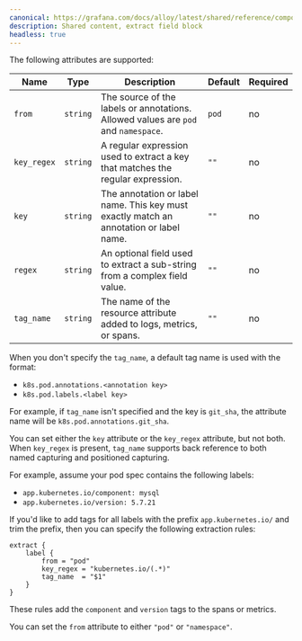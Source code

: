 ```yaml
---
canonical: https://grafana.com/docs/alloy/latest/shared/reference/components/extract-field-block/
description: Shared content, extract field block
headless: true
---
```


The following attributes are supported:

Name        | Type     | Description                                                                            | Default | Required
------------|----------|----------------------------------------------------------------------------------------|---------|---------
`from`      | `string` | The source of the labels or annotations. Allowed values are `pod` and `namespace`.     | `pod`   | no
`key_regex` | `string` | A regular expression used to extract a key that matches the regular expression.        | `""`    | no
`key`       | `string` | The annotation or label name. This key must exactly match an annotation or label name. | `""`    | no
`regex`     | `string` | An optional field used to extract a sub-string from a complex field value.             | `""`    | no
`tag_name`  | `string` | The name of the resource attribute added to logs, metrics, or spans.                   | `""`    | no

When you don't specify the `tag_name`, a default tag name is used with the format:
* `k8s.pod.annotations.<annotation key>`
* `k8s.pod.labels.<label key>`

For example, if `tag_name` isn't specified and the key is `git_sha`, the attribute name will be `k8s.pod.annotations.git_sha`.

You can set either the `key` attribute or the `key_regex` attribute, but not both.
When `key_regex` is present, `tag_name` supports back reference to both named capturing and positioned capturing.

For example, assume your pod spec contains the following labels:
* `app.kubernetes.io/component: mysql`
* `app.kubernetes.io/version: 5.7.21`

If you'd like to add tags for all labels with the prefix `app.kubernetes.io/` and trim the prefix, then you can specify the following extraction rules:

```alloy
extract {
	label {
	    from = "pod"
		key_regex = "kubernetes.io/(.*)"
		tag_name  = "$1"
	}
}
```

These rules add the `component` and `version` tags to the spans or metrics.

You can set the `from` attribute to either `"pod"` or `"namespace"`.
